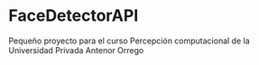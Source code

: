 # FaceDetectorAPI
Pequeño proyecto para el curso Percepción computacional de la Universidad Privada Antenor Orrego
